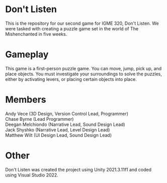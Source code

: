# Don't Listen

This is the repository for our second game for IGME 320, Don't Listen.  We were tasked with creating a puzzle game set in the world of The Mishenchanted in five weeks.

# Gameplay

This game is a first-person puzzle game.  You can move, jump, pick up, and place objects.  You must investigate your surroundings to solve the puzzles, either by activating levers, or placing certain objects into place.

# Members
Andy Vece (3D Design, Version Control Lead, Programmer)
<br> Chase Byrne (Lead Programmer)
<br> Deegan Melchiondo (Narrative Lead, Sound Design Lead)
<br> Jack Shyshko (Narrative Lead, Level Design Lead)
<br> Matthew Wilt (UI Design Lead, Sound Design Lead)

# Other
Don't Listen was created the project using Unity 2021.3.11f1 and coded using Visual Studio 2022.
